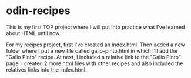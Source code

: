 # odin-recipes

This is my first TOP project where I will put into practice what I've learned about HTML until now.

For my recipes project, first I've created an index.html.
Then added a new folder where I put a new file called gallo-pinto.html in which I'll add the "Gallo Pinto" recipe. At next, I included a relative link to the "Gallo Pinto" page.
I created 2 more html files with other recipes and also included the relatives links into the index.html.
